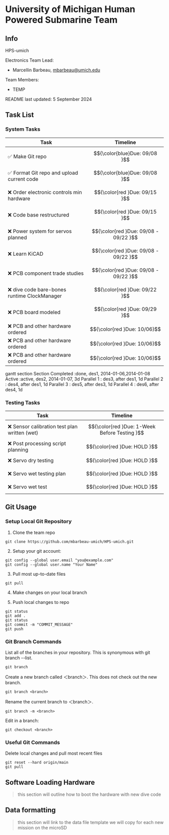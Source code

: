 # University of Michigan Human Powered Submarine Team 

## Info
HPS-umich

Electronics Team Lead: 
- Marcellin Barbeau, <mbarbeau@umich.edu>

Team Members: 
- TEMP

README last updated: 5 September 2024

## Task List
### System Tasks
| Task | Timeline |
| ---- | -------- |
| :white_check_mark: Make Git repo                              | $${\color{blue}Due: 09/08 }$$         |	
| :white_check_mark: Format Git repo and upload current code    | $${\color{blue}Due: 09/08 }$$         |	
|                :x: Order electronic controls min hardware     | $${\color{red }Due: 09/15 }$$         |	
|                :x: Code base restructured                     | $${\color{red }Due: 09/15 }$$         |	
|                :x: Power system for servos planned            | $${\color{red }Due: 09/08 - 09/22 }$$ |	
|                :x: Learn KiCAD                                | $${\color{red }Due: 09/08 - 09/22 }$$ |	
|                :x: PCB component trade studies                | $${\color{red }Due: 09/08 - 09/22 }$$ |	
|                :x: dive code bare-bones runtime ClockManager  | $${\color{red }Due: 09/22 }$$         |
|                :x: PCB board modeled                          | $${\color{red }Due: 09/29 }$$         |	
|                :x: PCB and other hardware ordered             | $${\color{red }Due: 10/06}$$          |	
|                :x: PCB and other hardware ordered             | $${\color{red }Due: 10/06}$$          |	
|                :x: PCB and other hardware ordered             | $${\color{red }Due: 10/06}$$          |	

gantt
    section Section
    Completed :done,    des1, 2014-01-06,2014-01-08
    Active        :active,  des2, 2014-01-07, 3d
    Parallel 1   :         des3, after des1, 1d
    Parallel 2   :         des4, after des1, 1d
    Parallel 3   :         des5, after des3, 1d
    Parallel 4   :         des6, after des4, 1d


### Testing Tasks
| Task | Timeline |
| ---- | -------- |
|                :x: Sensor calibration test plan written (wet) | $${\color{red }Due: 1-Week Before Testing }$$ |
|                :x: Post processing script planning            | $${\color{red }Due: HOLD }$$ |
|                :x: Servo dry testing                          | $${\color{red }Due: HOLD }$$ |
|                :x: Servo wet testing plan                     | $${\color{red }Due: HOLD }$$ |
|                :x: Servo wet test                             | $${\color{red }Due: HOLD }$$ |

## Git Usage

### Setup Local Git Repository
1. Clone the team repo
```
git clone https://github.com/mbarbeau-umich/HPS-umich.git
```

2. Setup your git account:
```
git config --global user.email "you@example.com"
git config --global user.name "Your Name"
```

3. Pull most up-to-date files
```
git pull
```

4. Make changes on your local branch

5. Push local changes to repo
```
git status 
git add . 
git status
git commit -m "COMMIT_MESSAGE"
git push
```

### Git Branch Commands

List all of the branches in your repository. This is synonymous with git branch --list.
```
git branch
```

Create a new branch called ＜branch＞. This does not check out the new branch.
```
git branch <branch>
```

Rename the current branch to ＜branch＞.
```
git branch -m <branch>
```

Edit in a branch:
```
git checkout <branch>
```

### Useful Git Commands
Delete local changes and pull most recent files
```
git reset --hard origin/main
git pull
```
## Software Loading Hardware

> this section will outline how to boot the hardware with new dive code


## Data formatting

> this section will link to the data file template we will copy for each new mission on the microSD


<!-- 
"/Users/dapperdoctor22/Library/Arduino15/packages/arduino/tools/avrdude/6.3.0-arduino17/bin/avrdude" "-C/Users/dapperdoctor22/Library/Arduino15/packages/arduino/tools/avrdude/6.3.0-arduino17/etc/avrdude.conf" -v -V -patmega2560 -cwiring "-P/dev/cu.usbmodem143101" -b115200 -Uflash:r:readfile.hex:i

-D "-Uflash:w:/private/var/folders/0t/s_3p0scn1j189ct37h5fk2w00000gn/T/arduino/sketches/5D15626AD9890A31F6F5826A078A8772/sketch_sep8a.ino.hex:i"
 -->